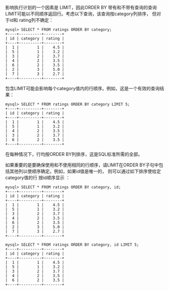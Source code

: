 影响执行计划的一个因素是 LIMIT，因此ORDER BY 带有和不带有查询的查询LIMIT可能以不同顺序返回行。考虑以下查询，该查询按category列排序，
但对于id和 rating列不确定：

	mysql> SELECT * FROM ratings ORDER BY category;
	+----+----------+--------+
	| id | category | rating |
	+----+----------+--------+
	|  1 |        1 |    4.5 |
	|  5 |        1 |    3.2 |
	|  3 |        2 |    3.7 |
	|  4 |        2 |    3.5 |
	|  6 |        2 |    3.5 |
	|  2 |        3 |    5.0 |
	|  7 |        3 |    2.7 |
	+----+----------+--------+
	
包含LIMIT可能会影响每个category值内的行顺序。例如，这是一个有效的查询结果：

	mysql> SELECT * FROM ratings ORDER BY category LIMIT 5;
	+----+----------+--------+
	| id | category | rating |
	+----+----------+--------+
	|  1 |        1 |    4.5 |
	|  5 |        1 |    3.2 |
	|  4 |        2 |    3.5 |
	|  3 |        2 |    3.7 |
	|  6 |        2 |    3.5 |
	+----+----------+--------+
	
在每种情况下，行均按ORDER BY列排序，这是SQL标准所需的全部。

如果重要的是要确保使用和不使用相同的行顺序，请LIMIT在ORDER BY子句中包括其他列以使顺序确定。例如，如果id值是唯一的，
则可以通过如下排序使给定category值的行 按id顺序显示 ：

	mysql> SELECT * FROM ratings ORDER BY category, id;
	+----+----------+--------+
	| id | category | rating |
	+----+----------+--------+
	|  1 |        1 |    4.5 |
	|  5 |        1 |    3.2 |
	|  3 |        2 |    3.7 |
	|  4 |        2 |    3.5 |
	|  6 |        2 |    3.5 |
	|  2 |        3 |    5.0 |
	|  7 |        3 |    2.7 |
	+----+----------+--------+

	mysql> SELECT * FROM ratings ORDER BY category, id LIMIT 5;
	+----+----------+--------+
	| id | category | rating |
	+----+----------+--------+
	|  1 |        1 |    4.5 |
	|  5 |        1 |    3.2 |
	|  3 |        2 |    3.7 |
	|  4 |        2 |    3.5 |
	|  6 |        2 |    3.5 |
	+----+----------+--------+